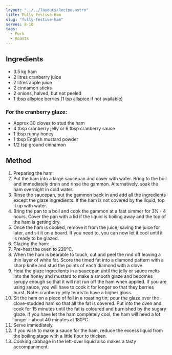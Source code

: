 ```yaml
---
layout: "../../layouts/Recipe.astro"
title: Fully Festive Ham
slug: "fully-festive-ham"
serves: 8-10
tags:
  - Pork
  - Roasts
---
```


## Ingredients

- 3.5 kg ham
- 2 litres cranberry juice
- 2 litres apple juice
- 2 cinnamon sticks
- 2 onions, halved, but not peeled
- 1 tbsp allspice berries (1 tsp allspice if not available)

### For the cranberry glaze:

- Approx 30 cloves to stud the ham
- 4 tbsp cranberry jelly or 6 tbsp cranberry sauce
- 1 tbsp runny honey
- 1 tbsp English mustard powder
- 1/2 tsp ground cinnamon

## Method

1. Preparing the ham:
1. Put the ham into a large saucepan and cover with water. Bring to the boil and immediately drain and rinse the gammon. Alternatively, soak the ham overnight in cold water.
1. Rinse the saucepan, put the gammon back in and add all the ingredients except the glaze ingredients. If the ham is not covered by the liquid, top it up with water.
1. Bring the pan to a boil and cook the gammon at a fast simmer for 3½ - 4 hours. Cover the pan with a lid if the liquid is boiling away and the top of the ham is getting dry.
1. Once the ham is cooked, remove it from the juice, saving the juice for later, and sit it on a board. If you need to, you can now let it cool until it is ready to be glazed.
1. Glazing the ham:
1. Pre-heat the oven to 220ºC.
1. When the ham is bearable to touch, cut and peel the rind off leaving a thin layer of white fat. Score the timed fat into a diamond pattern with a sharp knife and stud the points of each diamond with a clove.
1. Heat the glaze ingredients in a saucepan until the jelly or sauce melts into the honey and mustard to make a smooth glaze and becomes syrupy enough so that it will not run off the ham when applied. If you are using sauce, you will have to cook it for longer so that they berries burst. Note: cranberry jelly tends to have a higher gloss.
1. Sit the ham on a piece of foil in a roasting tin; pour the glaze over the clove-studded ham so that all the fat is covered. Put into the oven and cook for 15 minutes until the fat is coloured and burnished by the sugary glaze. If you have let the ham completely cool, the ham will need a lot longer – about 40 minutes at 180ºC.
1. Serve immediately.
1. If you wish to make a sauce for the ham, reduce the excess liquid from the boiling stage with a little flour to thicken.
1. Cooking cabbage in the left-over liquid also makes a tasty accompaniment.